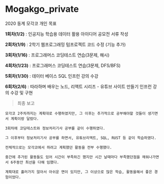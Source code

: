 # Mogakgo_private
2020 동계 모각코 개인 목표

**1회차(1/2)** : 인공지능 학습용 데이터 활용 아이디어 공모전 서류 작성

**2회차(1/9)** :  2학기 웹프로그래밍 텀프로젝트 코드 수정 (기능 추가)

**3회차(1/16)** : 프로그래머스 코딩테스트 연습(3문제, 해시)

**4회차(1/23)** : 프로그래머스 코딩테스트 연습(3문제, DFS/BFS)

**5회차(1/30)** : 데이터 베이스 SQL 인프런 강의 수강

**6회차(2/6)** : 따라하며 배우는 노드, 리액트 시리즈 - 유튜브 사이트 만들기 인프런 강의 수강 및 구현



> 최종 보고


`모각코 2주차까지는 계획대로 수행하였지만, 그 이후는 추가적으로 공부해야할 것들이 생기면서 계획이랑 달랐다.`

`3회차에 코딩테스트와 정보처리기사 공부를 같이 수행하였다. `

`그 이후부터 정보처리기사 공부를 하면서, 유튜브리액트, SQL, RUST 등 같이 학습하였다. `

`전체적으로는 모각코에서 하려고 계획했던 활동을 전부 수행했다. `

`중간에 추가된 활동들도 있어 시간이 부족하긴 했지만 시간 날때마다 부족했던점을 채워나가면서 6주동안 최선을 다해 임했다.`

`계획대로 흘러가지 않아서 아쉬운 면이 있지만, 그 이상으로 많은 학습, 활동을해서 좋은 경험이었다. `

